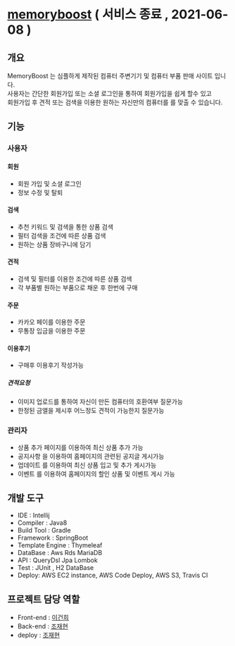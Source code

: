 # [memoryboost](https://memoryboost.kr) ( 서비스 종료 , 2021-06-08 )

## 개요
MemoryBoost 는 심플하게 제작된 컴퓨터 주변기기 및 컴퓨터 부품 판매 사이트 입니다.   
사용자는 간단한 회원가입 또는 소셜 로그인을 통하여 회원가입을 쉽게 할수 있고   
회원가입 후 견적 또는 검색을 이용한 원하는 자신만의 컴퓨터를 를 맞출 수 있습니다.   

## 기능

### 사용자

#### 회원
+ 회원 가입 및 소셜 로그인
+ 정보 수정 및 탈퇴

#### 검색
+ 추천 키워드 및 검색을 통한 상품 검색
+ 필터 검색을 조건에 따른 상품 검색
+ 원하는 상품 장바구니에 담기

#### 견적
+ 검색 및 필터를 이용한 조건에 따른 상품 검색
+ 각 부품별 원하는 부품으로 채운 후 한번에 구매

#### 주문
+ 카카오 페이를 이용한 주문
+ 무통장 입금을 이용한 주문

#### 이용후기

+ 구매후 이용후기 작성가능

##### 견적요청
+ 이미지 업로드를 통하여 자신이 만든 컴퓨터의 호환여부 질문가능
+ 한정된 금앨을 제시후 어느정도 견적이 가능한지 질문가능

### 관리자
+ 상품 추가 페이지를 이용하여 최신 상품 추가 가능
+ 공지사항 을 이용하여 홈페이지의 관련된 공지글 게시가능
+ 업데이트 를 이용하여 최신 상품 입고 및 추가 게시가능
+ 이벤트 를 이용하여 홈페이지의 할인 상품 및 이벤트 게시 가능


## 개발 도구

+ IDE : Intellij
+ Compiler : Java8
+ Build Tool : Gradle
+ Framework : SpringBoot
+ Template Engine : Thymeleaf
+ DataBase : Aws Rds MariaDB
+ API : QueryDsl Jpa Lombok 
+ Test : JUnit , H2 DataBase
+ Deploy: AWS EC2 instance, AWS Code Deploy, AWS S3, Travis CI

 ## 프로젝트 담당 역할
 + Front-end : [이건희](https://github.com/bangchisi)
 + Back-end : [조재현](https://github.com/pursue503)
 + deploy : [조재현](https://github.com/pursue503)
 
 
